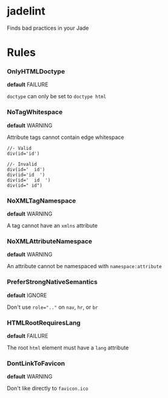 # jadelint
Finds bad practices in your Jade

# Rules

### OnlyHTMLDoctype
__default__ FAILURE

`doctype` can only be set to `doctype html`

### NoTagWhitespace
__default__ WARNING

Attribute tags cannot contain edge whitespace

```jade
//- Valid
div(id='id')

//- Invalid
div(id='  id')
div(id='id  ')
div(id='  id  ')
div(id=" id")
```
### NoXMLTagNamespace
__default__ WARNING

A tag cannot have an `xmlns` attribute

### NoXMLAttributeNamespace
__default__ WARNING

An attribute cannot be namespaced with `namespace:attribute`

### PreferStrongNativeSemantics
__default__ IGNORE

Don't use `role=".."` on `nav`, `hr`, or `br`

### HTMLRootRequiresLang
__default__ FAILURE

The root `html` element must have a `lang` attribute

### DontLinkToFavicon
__default__ WARNING

Don't like directly to `favicon.ico`
